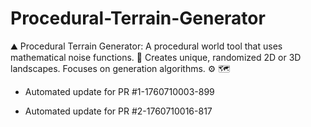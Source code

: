 # Procedural-Terrain-Generator
⛰️ Procedural Terrain Generator: A procedural world tool that uses mathematical noise functions. 🌳 Creates unique, randomized 2D or 3D landscapes. Focuses on generation algorithms. ⚙️ 🗺️


- Automated update for PR #1-1760710003-899

- Automated update for PR #2-1760710016-817